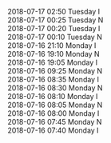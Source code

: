 2018-07-17 02:50 Tuesday  I  
2018-07-17 00:25 Tuesday  N  
2018-07-17 00:20 Tuesday  I  
2018-07-17 00:10 Tuesday  N  
2018-07-16 21:10 Monday  I  
2018-07-16 19:10 Monday  N  
2018-07-16 19:05 Monday  I  
2018-07-16 09:25 Monday  N  
2018-07-16 08:35 Monday  I  
2018-07-16 08:30 Monday  N  
2018-07-16 08:10 Monday  I  
2018-07-16 08:05 Monday  N  
2018-07-16 08:00 Monday  I  
2018-07-16 07:45 Monday  N  
2018-07-16 07:40 Monday  I  
